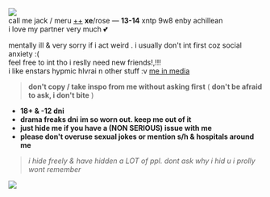![](https://cdn.discordapp.com/attachments/1021493695759003668/1085989429040140408/image.png)  
call me jack / meru [++](https://en.pronouns.page/@gigolo) **xe**/rose — **13-14** xntp 9w8 enby achillean  
i love my partner very much 💕  

mentally ill & very sorry if i act weird . i usually don't int first coz social anxiety :(  
feel free to int tho i reslly need new friends!,!!!  
i like enstars hypmic hlvrai n other stuff :v [me in media](https://txti.es/lastwish)  

> **don't copy / take inspo from me without asking first** ( **don't be afraid to ask, i don't bite** )

+ **18+ & -12 dni**
+ **drama freaks dni im so worn out. keep me out of it**
+ **just hide me if you have a (NON SERIOUS) issue with me**
+ **please don't overuse sexual jokes or mention s/h & hospitals around me** 
 
> *i hide freely & have hidden a LOT of ppl. dont ask why i hid u i prolly wont remember*

![](https://cdn.discordapp.com/attachments/729124835296280689/1068074827069542440/image.jpeg)
